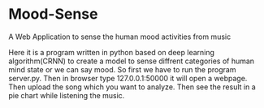 # Mood-Sense
A Web Application to sense the human mood activities from music

Here it is a program written in python based on deep learning algorithm(CRNN) to create a model to sense diffrent categories of human mind state or we can say mood.
So first we have to run the program server.py.
Then in browser type 127.0.0.1:50000 it will open a webpage.
Then upload the song which you want to analyze. 
Then see the result in a pie chart while listening the music.
